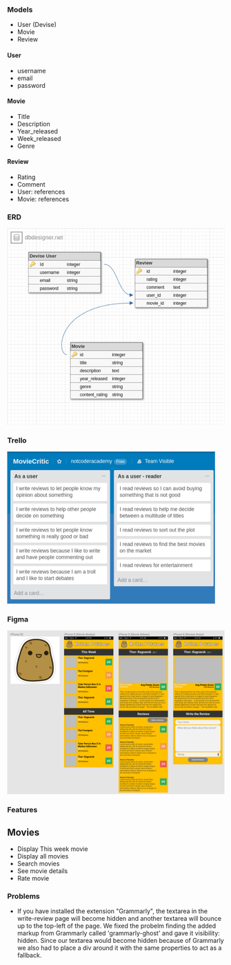### Models
- User (Devise)
- Movie
- Review

#### User
- username
- email
- password

#### Movie
- Title
- Description
- Year_released
- Week_released
- Genre

#### Review
- Rating
- Comment
- User: references
- Movie: references

### ERD
![alt-text](app/assets/images/erd.png)

### Trello
![alt-text](app/assets/images/trello.png)

### Figma
![alt-text](app/assets/images/figma.png)

### Features
## Movies
- Display This week movie
- Display all movies
- Search movies
- See movie details
- Rate movie

### Problems
- If you have installed the extension "Grammarly", the textarea in the write-review page will become hidden and another textarea will bounce up to the top-left of the page.
We fixed the probelm finding the added markup from Grammarly called 'grammarly-ghost' and gave it visibility: hidden. Since our textarea would become hidden because of Grammarly we also had to place a div around it with the same properties to act as a fallback.
